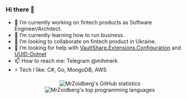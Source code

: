 ### Hi there 👋

- 🔭 I’m currently working on fintech products as Software Engineer/Architect.
- 🌱 I’m currently learning how to run business.
- 👯 I’m looking to collaborate on fintech product in Ukraine.
- 🤔 I’m looking for help with [VaultSharp.Extensions.Configuration](https://github.com/MrZoidberg/VaultSharp.Extensions.Configuration) and [UUID-Dotnet](https://github.com/MrZoidberg/uuid_dotnet)
- 📫 How to reach me: Telegram @mihmerk
- ⚡ Tech I like: C#, Go, MongoDB, AWS


<p align="center">
<img align="center" alt="MrZoidberg's GitHub statistics" src="https://github-readme-stats.vercel.app/api?username=MrZoidberg&show_icons=true&count_private=true&include_all_commits=true" />
    <img align="center" alt="MrZoidberg's top programming languages" src="https://github-readme-stats.vercel.app/api/top-langs/?username=MrZoidberg&layout=compact" />
</p>
